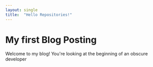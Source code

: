 ```yaml
---
layout: single
title:  "Hello Repositories!"
---
```


# My first Blog Posting

Welcome to my blog! You're looking at the beginning of an obscure developer
